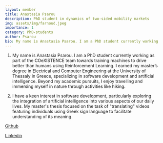 ```yaml
---
layout: member
title: Anastasia Psarou
description: PhD student in dynamics of two-sided mobility markets
img: assets/img/farnoud.jpeg
importance: 1
category: PhD-students
author: Psarou
bio: My name is Anastasia Psarou. I am a PhD student currently working as part of the COeXISTENCE team towards training machines to drive better than humans using Reinforcement Learning. I earned my master’s degree in Electrical and Computer Engineering at the University of Thessaly in Greece, specializing in software development and artificial intelligence.
---
```


1. My name is Anastasia Psarou. I am a PhD student currently working as part of the COeXISTENCE team towards training machines to drive better than humans using Reinforcement Learning. I earned my master’s degree in Electrical and Computer Engineering at the University of Thessaly in Greece, specializing in software development and artificial intelligence. Beyond my academic pursuits, I enjoy travelling and immersing myself in nature through activities like hiking. 

2. I have a keen interest in software development, particularly exploring the integration of artificial intelligence into various aspects of our daily lives. My master's thesis focused on the task of "translating" videos featuring individuals using Greek sign language to facilitate understanding of its meaning. 

[Github](https://github.com/AnastasiaPsarou)

[Linkedin](https://www.linkedin.com/in/anastasia-psarou)
